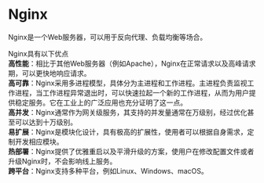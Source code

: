 # Nginx

Nginx是一个Web服务器，可以用于反向代理、负载均衡等场合。

Nginx具有以下优点\
**高性能**：相比于其他Web服务器（例如Apache），Nginx在正常请求以及高峰请求期，可以更快地响应请求。\
**高可靠**：Nginx采用多进程模型，具体分为主进程和工作进程。主进程负责监视工作进程，当工作进程异常退出时，可以快速拉起一个新的工作进程，从而为用户提供稳定服务。它在工业上的广泛应用也充分证明了这一点。\
**高并发**：Nginx通常作为网关级服务，其支持的并发量通常在万级别，经过优化甚至可以达到十万级别。\
**易扩展**：Nginx是模块化设计，具有极高的扩展性，使用者可以根据自身需求，定制开发相应模块。\
**热部署**：Nginx提供了优雅重启以及平滑升级的方案，使用户在修改配置文件或者升级Nginx时，不会影响线上服务。\
**跨平台**：Nginx支持多种平台，例如Linux、Windows、macOS。
